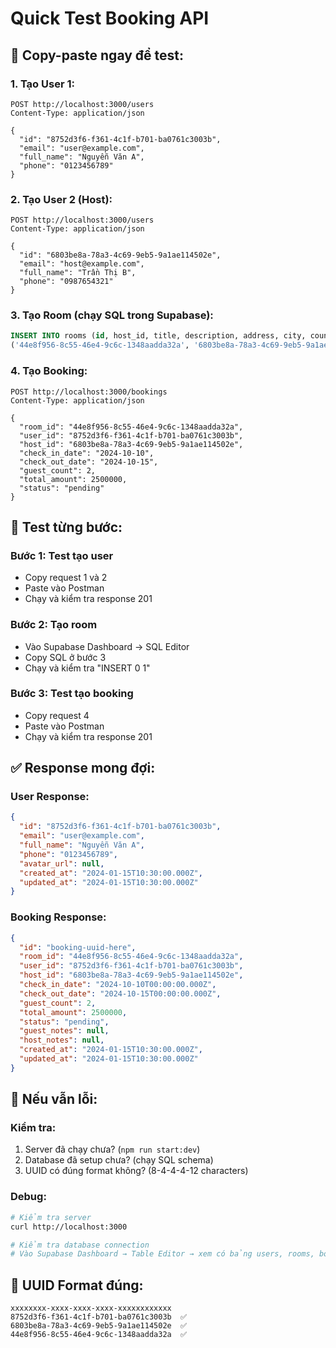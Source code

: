 # Quick Test Booking API

## 🚀 **Copy-paste ngay để test:**

### **1. Tạo User 1:**
```http
POST http://localhost:3000/users
Content-Type: application/json

{
  "id": "8752d3f6-f361-4c1f-b701-ba0761c3003b",
  "email": "user@example.com",
  "full_name": "Nguyễn Văn A",
  "phone": "0123456789"
}
```

### **2. Tạo User 2 (Host):**
```http
POST http://localhost:3000/users
Content-Type: application/json

{
  "id": "6803be8a-78a3-4c69-9eb5-9a1ae114502e",
  "email": "host@example.com",
  "full_name": "Trần Thị B",
  "phone": "0987654321"
}
```

### **3. Tạo Room (chạy SQL trong Supabase):**
```sql
INSERT INTO rooms (id, host_id, title, description, address, city, country, latitude, longitude, price_per_night, max_guests, bedroom_count, bathroom_count, amenities, is_available, is_verified) VALUES
('44e8f956-8c55-46e4-9c6c-1348aadda32a', '6803be8a-78a3-4c69-9eb5-9a1ae114502e', 'Phòng đẹp ở Quận 1', 'Phòng view đẹp, gần trung tâm', '123 Nguyễn Huệ, Quận 1', 'TP.HCM', 'Việt Nam', '10.7769', '106.7009', 500000, 2, 1, 1, ARRAY['WiFi', 'Điều hòa', 'Bếp', 'Tủ lạnh'], true, true);
```

### **4. Tạo Booking:**
```http
POST http://localhost:3000/bookings
Content-Type: application/json

{
  "room_id": "44e8f956-8c55-46e4-9c6c-1348aadda32a",
  "user_id": "8752d3f6-f361-4c1f-b701-ba0761c3003b",
  "host_id": "6803be8a-78a3-4c69-9eb5-9a1ae114502e",
  "check_in_date": "2024-10-10",
  "check_out_date": "2024-10-15",
  "guest_count": 2,
  "total_amount": 2500000,
  "status": "pending"
}
```

## 🧪 **Test từng bước:**

### **Bước 1: Test tạo user**
- Copy request 1 và 2
- Paste vào Postman
- Chạy và kiểm tra response 201

### **Bước 2: Tạo room**
- Vào Supabase Dashboard → SQL Editor
- Copy SQL ở bước 3
- Chạy và kiểm tra "INSERT 0 1"

### **Bước 3: Test tạo booking**
- Copy request 4
- Paste vào Postman
- Chạy và kiểm tra response 201

## ✅ **Response mong đợi:**

### **User Response:**
```json
{
  "id": "8752d3f6-f361-4c1f-b701-ba0761c3003b",
  "email": "user@example.com",
  "full_name": "Nguyễn Văn A",
  "phone": "0123456789",
  "avatar_url": null,
  "created_at": "2024-01-15T10:30:00.000Z",
  "updated_at": "2024-01-15T10:30:00.000Z"
}
```

### **Booking Response:**
```json
{
  "id": "booking-uuid-here",
  "room_id": "44e8f956-8c55-46e4-9c6c-1348aadda32a",
  "user_id": "8752d3f6-f361-4c1f-b701-ba0761c3003b",
  "host_id": "6803be8a-78a3-4c69-9eb5-9a1ae114502e",
  "check_in_date": "2024-10-10T00:00:00.000Z",
  "check_out_date": "2024-10-15T00:00:00.000Z",
  "guest_count": 2,
  "total_amount": 2500000,
  "status": "pending",
  "guest_notes": null,
  "host_notes": null,
  "created_at": "2024-01-15T10:30:00.000Z",
  "updated_at": "2024-01-15T10:30:00.000Z"
}
```

## 🚨 **Nếu vẫn lỗi:**

### **Kiểm tra:**
1. Server đã chạy chưa? (`npm run start:dev`)
2. Database đã setup chưa? (chạy SQL schema)
3. UUID có đúng format không? (8-4-4-4-12 characters)

### **Debug:**
```bash
# Kiểm tra server
curl http://localhost:3000

# Kiểm tra database connection
# Vào Supabase Dashboard → Table Editor → xem có bảng users, rooms, bookings không
```

## 🎯 **UUID Format đúng:**
```
xxxxxxxx-xxxx-xxxx-xxxx-xxxxxxxxxxxx
8752d3f6-f361-4c1f-b701-ba0761c3003b  ✅
6803be8a-78a3-4c69-9eb5-9a1ae114502e  ✅
44e8f956-8c55-46e4-9c6c-1348aadda32a  ✅
```
